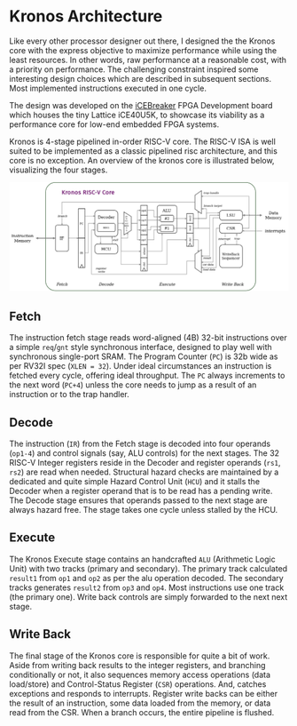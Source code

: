 # Kronos Architecture

Like every other processor designer out there, I designed the the Kronos core with the express objective to maximize performance while using the least resources. In other words, raw performance at a reasonable cost, with a priority on performance. The challenging constraint inspired some interesting design choices which are described in subsequent sections. Most implemented instructions executed in one cycle.

The design was developed on the [iCEBreaker](https://1bitsquared.com/products/icebreaker) FPGA Development board which houses the tiny Lattice iCE40U5K, to showcase its viability as a performance core for low-end embedded FPGA systems.

Kronos is 4-stage pipelined in-order RISC-V core. The RISC-V ISA is well suited to be implemented as a classic pipelined risc architecture, and this core is no exception. An overview of the kronos core is illustrated below, visualizing the four stages.

![Kronos Architecture](_images/kronos_arch.png)


## Fetch

The instruction fetch stage reads word-aligned (4B) 32-bit instructions over a simple `req`/`gnt` style synchronous interface, designed to play well with synchronous single-port SRAM. The Program Counter (`PC`) is 32b wide as per RV32I spec (`XLEN = 32`). Under ideal circumstances an instruction is fetched every cycle, offering ideal throughput. The `PC` always increments to the next word (`PC+4`) unless the core needs to jump as a result of an instruction or to the trap handler.

## Decode

The instruction (`IR`) from the Fetch stage is decoded into four operands (`op1-4`) and control signals (say, ALU controls) for the next stages. The 32 RISC-V Integer registers reside in the Decoder and register operands (`rs1`, `rs2`) are read when needed. Structural hazard checks are maintained by a dedicated and quite simple Hazard Control Unit (`HCU`) and it stalls the Decoder when a register operand that is to be read has a pending write. The Decode stage ensures that operands passed to the next stage are always hazard free. The stage takes one cycle unless stalled by the HCU.

## Execute

The Kronos Execute stage contains an handcrafted `ALU` (Arithmetic Logic Unit) with two tracks (primary and secondary). The primary track calculated `result1` from `op1` and `op2` as per the alu operation decoded. The secondary tracks generates `result2` from `op3` and `op4`. Most instructions use one track (the primary one). Write back controls are simply forwarded to the next next stage.

## Write Back

The final stage of the Kronos core is responsible for quite a bit of work. Aside from writing back results to the integer registers, and branching conditionally or not, it also sequences memory access operations (data load/store) and Control-Status Register (`CSR`) operations. And, catches exceptions and responds to interrupts. Register write backs can be either the result of an instruction, some data loaded from the memory, or data read from the CSR. When a branch occurs, the entire pipeline is flushed.
